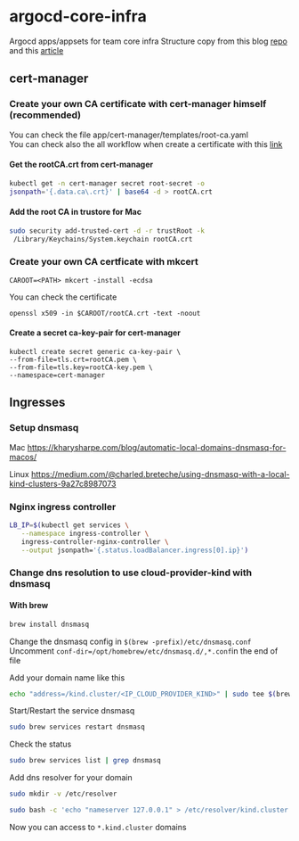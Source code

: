 # argocd-core-infra
Argocd apps/appsets for team core infra
Structure copy from this blog [repo](https://github.com/kostis-codefresh/many-appsets-demo) and this [article](https://codefresh.io/blog/how-to-structure-your-argo-cd-repositories-using-application-sets/) 

## cert-manager
### Create your own CA certificate with cert-manager himself (recommended)
You can check the file app/cert-manager/templates/root-ca.yaml<br>
You can check also the all workflow when create a certificate with this [link](https://cert-manager.io/docs/usage/certificaterequest/#inner-workings-diagram-for-developers)

#### Get the rootCA.crt from cert-manager

```bash
kubectl get -n cert-manager secret root-secret -o
jsonpath='{.data.ca\.crt}' | base64 -d > rootCA.crt
```
#### Add the root CA in trustore for Mac

```bash
sudo security add-trusted-cert -d -r trustRoot -k
 /Library/Keychains/System.keychain rootCA.crt
```

### Create your own CA certficate with mkcert

```shell
CAROOT=<PATH> mkcert -install -ecdsa
```
You can check the certificate
```shell
openssl x509 -in $CAROOT/rootCA.crt -text -noout
```

#### Create a secret ca-key-pair for cert-manager
```shell
kubectl create secret generic ca-key-pair \    
--from-file=tls.crt=rootCA.pem \
--from-file=tls.key=rootCA-key.pem \
--namespace=cert-manager
```
## Ingresses

### Setup dnsmasq

Mac
https://kharysharpe.com/blog/automatic-local-domains-dnsmasq-for-macos/

Linux
https://medium.com/@charled.breteche/using-dnsmasq-with-a-local-kind-clusters-9a27c8987073


### Nginx ingress controller
```bash
LB_IP=$(kubectl get services \
   --namespace ingress-controller \
   ingress-controller-nginx-controller \
   --output jsonpath='{.status.loadBalancer.ingress[0].ip}')
```
### Change dns resolution to use cloud-provider-kind with dnsmasq
#### With brew
```bash
brew install dnsmasq
```
Change the dnsmasq config in `$(brew -prefix)/etc/dnsmasq.conf`<br>
Uncomment `conf-dir=/opt/homebrew/etc/dnsmasq.d/,*.conf`in the end of file

Add your domain name like this
```bash
echo "address=/kind.cluster/<IP_CLOUD_PROVIDER_KIND>" | sudo tee $(brew --prefix)/etc/dnsmasq.d/kind.k8s.conf
```
Start/Restart the service dnsmasq
```bash
sudo brew services restart dnsmasq
```
Check the status
```bash
sudo brew services list | grep dnsmasq
```
Add dns resolver for your domain
```bash
sudo mkdir -v /etc/resolver

sudo bash -c 'echo "nameserver 127.0.0.1" > /etc/resolver/kind.cluster'
```

Now you can access to `*.kind.cluster` domains
